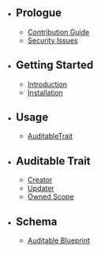 - ## Prologue
    - [Contribution Guide](/docs/{{package}}/{{version}}/contributing)
    - [Security Issues](/docs/{{package}}/{{version}}/security)

- ## Getting Started
    - [Introduction](/docs/{{package}}/{{version}}/introduction)
    - [Installation](/docs/{{package}}/{{version}}/installation)

- ## Usage
    - [AuditableTrait](/docs/{{package}}/{{version}}/usage)

- ## Auditable Trait
    - [Creator](/docs/{{package}}/{{version}}/auditable-trait#creator)
    - [Updater](/docs/{{package}}/{{version}}/auditable-trait#updater)
    - [Owned Scope](/docs/{{package}}/{{version}}/auditable-trait#owned)

- ## Schema
    - [Auditable Blueprint](/docs/{{package}}/{{version}}/blueprint)
